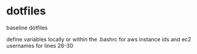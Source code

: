 # dotfiles
baseline dotfiles

define variables locally or within the .bashrc for aws instance ids and ec2 usernames for lines 26-30